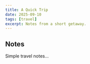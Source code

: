 ```yaml
---
title: A Quick Trip
date: 2025-09-10
tags: [travel]
excerpt: Notes from a short getaway.
---
```


## Notes

Simple travel notes...
